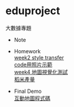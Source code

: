 # eduproject
 大數據專題
 * Note

* Homework
<br />  [week2 style transfer](https://colab.research.google.com/drive/1a6sz7wOhUrc2ROh6a3hQfx9wKOvrSd6J#scrollTo=y9r8Lyjb_m0u)
<br />[code用照片示範](https://github.com/Huwalli/eduproject/blob/main/%E3%80%8Cstyle_transfer_ipynb%E3%80%8D%E7%85%A7%E7%89%87%E7%89%88%E6%9C%AC.ipynb )
<br />[week4 地圖視覺化測試](https://github.com/Huwalli/eduproject/blob/main/map.ipynb)
<br />[稻米產量](https://github.com/Huwalli/eduproject/blob/main/test0502.ipynb)


* Final Demo
<br />[互動地圖程式碼](https://github.com/Huwalli/eduproject/blob/main/%E7%A8%BB%E7%B1%B3%E7%94%A2%E9%87%8F%E5%8B%95%E6%85%8B%E5%9C%B0%E5%9C%96.ipynb)



